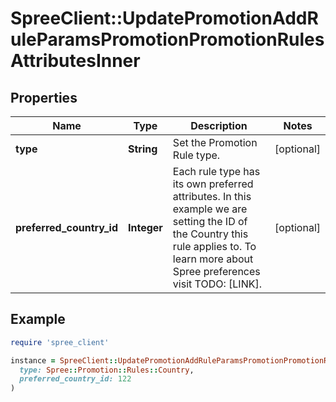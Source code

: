 # SpreeClient::UpdatePromotionAddRuleParamsPromotionPromotionRulesAttributesInner

## Properties

| Name | Type | Description | Notes |
| ---- | ---- | ----------- | ----- |
| **type** | **String** | Set the Promotion Rule type. | [optional] |
| **preferred_country_id** | **Integer** | Each rule type has its own preferred attributes. In this example we are setting the ID of the Country this rule applies to. To learn more about Spree preferences visit TODO: [LINK]. | [optional] |

## Example

```ruby
require 'spree_client'

instance = SpreeClient::UpdatePromotionAddRuleParamsPromotionPromotionRulesAttributesInner.new(
  type: Spree::Promotion::Rules::Country,
  preferred_country_id: 122
)
```

